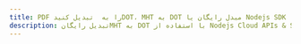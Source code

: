 ---title: PDF را به  تبدیل کنیدDOT، MHT به DOT مبدل رایگان یا Nodejs SDKdescription: تبدیل رایگانMHT به DOT با استفاده از Nodejs Cloud APIs & SDK همچنین اسناد PDF را در Cloud ایجاد، ویرایش و رندر کنید.---